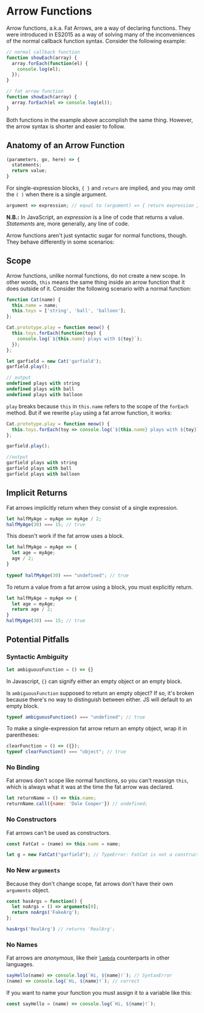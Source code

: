 # Arrow Functions

Arrow functions, a.k.a. Fat Arrows, are a way of declaring functions. They were introduced in ES2015 as a way of solving many of the inconveniences of the normal callback function syntax. Consider the following example: 

```javascript
// normal callback function
function showEach(array) {
  array.forEach(function(el) {
    console.log(el);
  });
}

// fat arrow function
function showEach(array) {
  array.forEach(el => console.log(el));
}
```
Both functions in the example above accomplish the same thing. However, the arrow syntax is shorter and easier to follow.  

## Anatomy of an Arrow Function
```js
(parameters, go, here) => {
  statements;
  return value;
}
```

For single-expression blocks, `{ }` and `return` are implied, and you may omit the `( )` when there is a single argument. 
```javascript
argument => expression; // equal to (argument) => { return expression };
```

__N.B.:__ In JavaScript, an _expression_ is a line of code that returns a value. _Statements_ are, more generally, any line of code.

Arrow functions aren't just syntactic sugar for normal functions, though. They behave differently in some scenarios:

## Scope

Arrow functions, unlike normal functions, do not create a new scope. In other words, `this` means the same thing inside an arrow function that it does outside of it. Consider the following scenario with a normal function: 

```javascript
function Cat(name) {
  this.name = name;
  this.toys = ['string', 'ball', 'balloon'];
};

Cat.prototype.play = function meow() {
  this.toys.forEach(function(toy) { 
    console.log(`${this.name} plays with ${toy}`);
  });
};

let garfield = new Cat('garfield');
garfield.play();

// output
undefined plays with string
undefined plays with ball
undefined plays with balloon
```

`play` breaks because `this` in `this.name` refers to the scope of the `forEach` method. But if we rewrite `play` using a fat arrow function, it works: 

```javascript
Cat.prototype.play = function meow() {
  this.toys.forEach(toy => console.log(`${this.name} plays with ${toy}`));
};

garfield.play();

//output 
garfield plays with string
garfield plays with ball
garfield plays with balloon
```

## Implicit Returns

Fat arrows implicitly return when they consist of a single expression.
```javascript
let halfMyAge = myAge => myAge / 2;
halfMyAge(30) === 15; // true
```

This doesn't work if the fat arrow uses a block.
```javascript
let halfMyAge = myAge => {
  let age = myAge;
  age / 2;
}
  
typeof halfMyAge(30) === "undefined"; // true
```

To return a value from a fat arrow using a block, you must explicitly return.
```javascript
let halfMyAge = myAge => {
  let age = myAge;
  return age / 2;
}
halfMyAge(30) === 15; // true
```

## Potential Pitfalls

### Syntactic Ambiguity

```javascript
let ambiguousFunction = () => {}
```

In Javascript, `{}` can signify either an empty object or an empty block.

Is `ambiguousFunction` supposed to return an empty object? If so, it's broken because there's no way to distinguish between either. JS will default to an empty block.

```javascript
typeof ambiguousFunction() === "undefined"; // true
```

To make a single-expression fat arrow return an empty object, wrap it in parentheses: 

```javascript
clearFunction = () => ({});
typeof clearFunction() === "object"; // true
```

### No Binding

Fat arrows don't scope like normal functions, so you can't reassign `this`, which is always what it was at the time the fat arrow was declared.
```javascript
let returnName = () => this.name;
returnName.call({name: 'Dale Cooper'}) // undefined;
```

### No Constructors

Fat arrows can't be used as constructors.

```javascript
const FatCat = (name) => this.name = name;

let g = new FatCat("garfield"); // TypeError: FatCat is not a constructor
```

### No New `arguments`

Because they don't change scope, fat arrows don't have their own `arguments` object. 

```javascript
const hasArgs = function() {
  let noArgs = () => arguments[0];
  return noArgs('FakeArg');
};

hasArgs('RealArg') // returns 'RealArg';
```

### No Names

Fat arrows are _anonymous_, like their [`lambda`][lambda] counterparts in other languages.  

```javascript
sayHello(name) => console.log(`Hi, ${name}!`); // SyntaxError
(name) => console.log(`Hi, ${name}!`); // correct
```

If you want to name your function you must assign it to a variable like this:
```js
const sayHello = (name) => console.log(`Hi, ${name}!`);
```

[lambda]: https://en.wikipedia.org/wiki/Anonymous_function
